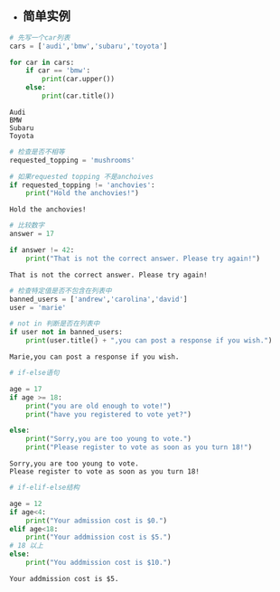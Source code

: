 
- ##  简单实例


```python
# 先写一个car列表
cars = ['audi','bmw','subaru','toyota']

for car in cars:
    if car == 'bmw':
        print(car.upper())
    else:
        print(car.title())
```

    Audi
    BMW
    Subaru
    Toyota



```python
# 检查是否不相等
requested_topping = 'mushrooms'

# 如果requested topping 不是anchoives
if requested_topping != 'anchovies':
    print("Hold the anchovies!")
```

    Hold the anchovies!



```python
# 比较数字
answer = 17

if answer != 42:
    print("That is not the correct answer. Please try again!")
```

    That is not the correct answer. Please try again!



```python
# 检查特定值是否不包含在列表中
banned_users = ['andrew','carolina','david']
user = 'marie'

# not in 判断是否在列表中
if user not in banned_users:
    print(user.title() + ",you can post a response if you wish.")
```

    Marie,you can post a response if you wish.



```python
# if-else语句

age = 17
if age >= 18:
    print("you are old enough to vote!")
    print("have you registered to vote yet?")

else:
    print("Sorry,you are too young to vote.")
    print("Please register to vote as soon as you turn 18!")
```

    Sorry,you are too young to vote.
    Please register to vote as soon as you turn 18!



```python
# if-elif-else结构

age = 12
if age<4:
    print("Your admission cost is $0.")
elif age<18:
    print("Your addmission cost is $5.")
# 18 以上
else:
    print("You addmission cost is $10.")
```

    Your addmission cost is $5.

